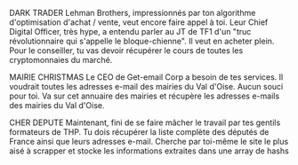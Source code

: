 DARK TRADER
Lehman Brothers, impressionnés par ton algorithme d'optimisation d'achat / vente, veut encore faire appel à toi.
Leur Chief Digital Officer, très hype, a entendu parler au JT de TF1 d'un "truc révolutionnaire qui s'appelle le bloque-chienne".
Il veut en acheter plein. Pour le conseiller, tu vas devoir récupérer le cours de toutes les cryptomonnaies du marché.

MAIRIE CHRISTMAS
Le CEO de Get-email Corp a besoin de tes services. Il voudrait toutes les adresses e-mail des mairies du Val d'Oise.
Aucun souci pour toi. Va sur cet annuaire des mairies et récupère les adresses e-mails des mairies du Val d'Oise.

CHER DEPUTE
Maintenant, fini de se faire mâcher le travail par tes gentils formateurs de THP.
Tu dois récupérer la liste complète des députés de France ainsi que leurs adresses e-mail.
Cherche par toi-même le site le plus aisé à scrapper et stocke les informations extraites dans une array de hashs
